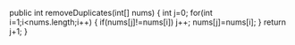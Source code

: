 public int removeDuplicates(int[] nums) {
        int j=0;
        for(int i=1;i<nums.length;i++)
        {
            if(nums[j]!=nums[i])
                j++;
            nums[j]=nums[i];
        }
        return j+1;
    }

